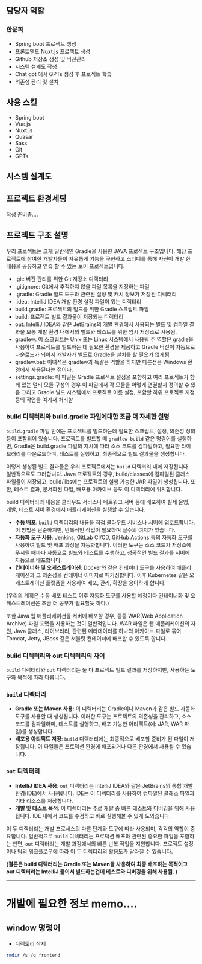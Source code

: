 ## 담당자 역할
### 한문희

- Spring boot 프로젝트 생성
- 프론트엔드 Nuxt.js 프로젝트 생성
- Github 저장소 생성 및 버전관리
- 시스템 설계도 작성
- Chat gpt 에서 GPTs 생성 후 프로젝트 학습
- 의존성 관리 및 설치

## 사용 스킬

- Spring boot
- Vue.js
- Nuxt.js
- Quasar
- Sass
- Git
- GPTs

## 시스템 설계도


## 프로젝트 환경세팅
작성 준비중....

## 프로젝트 구조 설명

우리 프로젝트는 크게 일반적인 Gradle을 사용한 JAVA 프로젝트 구조입니다. 해당 프로젝트에 참여한 개발자들이 자유롭게 기능을 구현하고 스터디를 통해 자신이 개발 한 내용을 공유하고 연습 할 수 있는 토이 프로젝트입니다.

- .git: 버전 관리를 위한 Git 저장소 디렉터리
- .gitignore: Git에서 추적하지 않을 파일 목록을 지정하는 파일
- .gradle: Gradle 빌드 도구와 관련된 설정 및 캐시 정보가 저장된 디렉터리
- .idea: IntelliJ IDEA 개발 환경 설정 파일이 있는 디렉터리
- build.gradle: 프로젝트의 빌드를 위한 Gradle 스크립트 파일
- build: 프로젝트 빌드 결과물이 저장되는 디렉터리
- out: IntelliJ IDEA와 같은 JetBrains의 개발 환경에서 사용되는 빌드 및 컴파일 결과물 보통 개발 환경 내에서의 빌드와 테스트를 위한 임시 저장소로 사용됨.
- gradlew: 이 스크립트는 Unix 또는 Linux 시스템에서 사용됨 주 역할은 gradle을 사용하여 프로젝트를 빌드하는 데 필요한 환경을 제공하고 Gradle 버전이 자동으로 다운로드가 되어서 개발자가 별도로 Gradle을 설치를 할 필요가 없게됨
- gradlew.bat: 이녀석은 gradlew과 똑같은 역할을 하지만 다른점은 Windows 환경에서 사용된다는 점이다.
- settings.gradle: 이 파일은 Gradle 프로젝트 설정을 포함하고 여러 프로젝트가 함께 있는 멀티 모듈 구성의 경우 이 파일에서 각 모듈을 어떻게 연결할지 정의할 수 있음 그리고 Gradle 빌드 시스템에서 프로젝트 이름 설정, 포함할 하위 프로젝트 지정 등의 작업을 여기서 처리함

### build 디렉터리와 build.gradle 파일에대한 조금 더 자세한 설명

`build.gradle` 파일 안에는 프로젝트를 빌드하는데 필요한 스크립트, 설정, 의존성 정의 등이 포함되어 있습니다. 프로젝트를 빌드할 때 `gradlew build` 같은 명령어를 실행하면, Gradle은 build.gradle 파일의 지시에 따라 소스 코드를 컴파일하고, 필요한 라이브러리를 다운로드하며, 테스트를 실행하고, 최종적으로 빌드 결과물을 생성합니다.

이렇게 생성된 빌드 결과물은 우리 프로젝트에서는 `build` 디렉터리 내에 저장됩니다. 일반적으로도 그러합니다. Java 프로젝트의 경우, build/classes에 컴파일된 클래스 파일들이 저장되고, build/libs에는 프로젝트의 실행 가능한 JAR 파일이 생성됩니다. 또한, 테스트 결과, 문서화된 파일, 배포용 아카이브 등도 이 디렉터리에 위치합니다.

build 디렉터리의 내용을 클라우드 서비스나 네트워크 서버 등에 배포하여 실제 운영, 개발, 테스트 서버 환경에서 애플리케이션을 실행할 수 있습니다.

*   **수동 배포**: `build` 디렉터리의 내용을 직접 클라우드 서비스나 서버에 업로드합니다. 이 방법은 단순하지만, 반복적인 작업이 필요하며 실수의 여지가 있습니다.
*   **자동화 도구 사용**: Jenkins, GitLab CI/CD, GitHub Actions 등의 자동화 도구를 사용하여 빌드 및 배포 과정을 자동화합니다. 이러한 도구는 소스 코드가 저장소에 푸시될 때마다 자동으로 빌드와 테스트를 수행하고, 성공적인 빌드 결과를 서버에 자동으로 배포합니다.
*   **컨테이너화 및 오케스트레이션**: Docker와 같은 컨테이너 도구를 사용하여 애플리케이션과 그 의존성을 컨테이너 이미지로 패키징합니다. 이후 Kubernetes 같은 오케스트레이션 플랫폼을 사용하여 배포, 관리, 확장을 용이하게 합니다.

(우리의 계획은 수동 배포 테스트 이후 자동화 도구를 사용할 예정이다 컨테이너화 및 오케스트레이션은 조금 더 공부가 필요할듯 하다.)

또한 Java 웹 애플리케이션을 서버에 배포할 경우, 종종 WAR(Web Application Archive) 파일 포맷을 사용하는 것이 일반적입니다. WAR 파일은 웹 애플리케이션의 자원, Java 클래스, 라이브러리, 관련된 메타데이터를 하나의 아카이브 파일로 묶어 Tomcat, Jetty, JBoss 같은 서블릿 컨테이너에 배포할 수 있도록 합니다.

### build 디렉터리와 out 디렉터리의 차이

`build` 디렉터리와 `out` 디렉터리는 둘 다 프로젝트 빌드 결과를 저장하지만, 사용하는 도구와 목적에 따라 다릅니다.

### `build` 디렉터리

*   **Gradle 또는 Maven 사용**: 이 디렉터리는 Gradle이나 Maven과 같은 빌드 자동화 도구를 사용할 때 생성됩니다. 이러한 도구는 프로젝트의 의존성을 관리하고, 소스 코드를 컴파일하며, 테스트를 실행하고, 배포 가능한 아티팩트(예: JAR, WAR 파일)를 생성합니다.
*   **배포용 아티팩트 저장**: `build` 디렉터리에는 최종적으로 배포할 준비가 된 파일이 저장됩니다. 이 파일들은 프로덕션 환경에 배포되거나 다른 환경에서 사용될 수 있습니다.

### `out` 디렉터리

*   **IntelliJ IDEA 사용**: `out` 디렉터리는 IntelliJ IDEA와 같은 JetBrains의 통합 개발 환경(IDE)에서 사용됩니다. IDE는 이 디렉터리를 사용하여 컴파일된 클래스 파일과 기타 리소스를 저장합니다.
*   **개발 및 테스트 목적**: 이 디렉터리는 주로 개발 중 빠른 테스트와 디버깅을 위해 사용됩니다. IDE 내에서 코드를 수정하고 바로 실행해볼 수 있게 도와줍니다.

이 두 디렉터리는 개발 프로세스의 다른 단계와 도구에 따라 사용되며, 각각의 역할이 중요합니다. 일반적으로 `build` 디렉터리는 프로덕션 배포와 관련된 중요한 파일을 포함하는 반면, `out` 디렉터리는 개발 과정에서의 빠른 반복 작업을 지원합니다. 프로젝트 설정이나 팀의 워크플로우에 따라 이 두 디렉터리의 활용도가 달라질 수 있습니다.

**(결론은 build 디렉터리는 Gradle 또는 Maven을 사용하여 최종 배포하는 목적이고 out 디렉터리는 IntelliJ 툴이서 빌드하는건데 테스트와 디버깅을 위해 사용됨. )** 

- - -

# 개발에 필요한 정보 memo....

## window 명령어
- 디렉토리 삭제
```bash
rmdir /s /q frontend
```